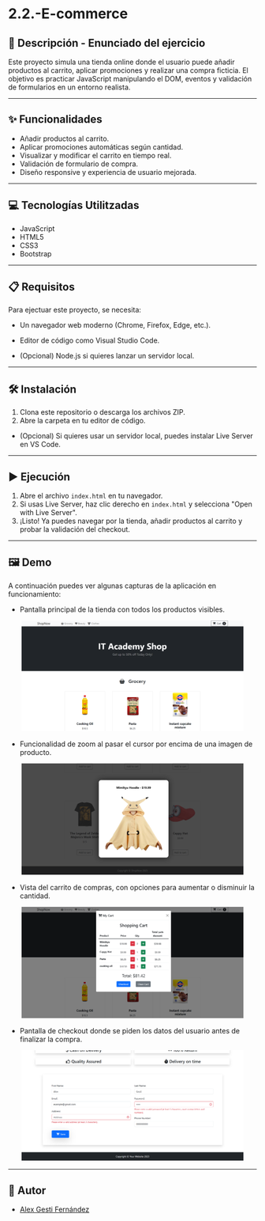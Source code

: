 # 2.2.-E-commerce

## 📄 Descripción - Enunciado del ejercicio

Este proyecto simula una tienda online donde el usuario puede añadir productos al carrito, aplicar promociones y realizar una compra ficticia. El objetivo es practicar JavaScript manipulando el DOM, eventos y validación de formularios en un entorno realista.

---

## ✨ Funcionalidades

- Añadir productos al carrito.
- Aplicar promociones automáticas según cantidad.
- Visualizar y modificar el carrito en tiempo real.
- Validación de formulario de compra.
- Diseño responsive y experiencia de usuario mejorada.

---

## 💻 Tecnologías Utilitzadas

- JavaScript
- HTML5
- CSS3
- Bootstrap

---

## 📋 Requisitos

Para ejectuar este proyecto, se necesita:

- Un navegador web moderno (Chrome, Firefox, Edge, etc.).
- Editor de código como Visual Studio Code.

- (Opcional) Node.js si quieres lanzar un servidor local.

---

## 🛠️ Instalación

1. Clona este repositorio o descarga los archivos ZIP.
2. Abre la carpeta en tu editor de código.

- (Opcional) Si quieres usar un servidor local, puedes instalar Live Server en VS Code.

---

## ▶️ Ejecución

1. Abre el archivo `index.html` en tu navegador.
2. Si usas Live Server, haz clic derecho en `index.html` y selecciona "Open with Live Server".
3. ¡Listo! Ya puedes navegar por la tienda, añadir productos al carrito y probar la validación del checkout.

---

## 🖼️ Demo

A continuación puedes ver algunas capturas de la aplicación en funcionamiento:

- Pantalla principal de la tienda con todos los productos visibles.

<p align="center">
  <img src="./images/readme/example_1.png" alt="Demo 1" width="450"/>
</p>

- Funcionalidad de zoom al pasar el cursor por encima de una imagen de producto.

<p align="center">
   <img src="./images/readme/example_zoom.png" alt="Demo 2" width="450"/>
</p>

- Vista del carrito de compras, con opciones para aumentar o disminuir la cantidad.

<p align="center">
   <img src="./images/readme/example_card.png" alt="Demo 3" width="450"/>
</p>

- Pantalla de checkout donde se piden los datos del usuario antes de finalizar la compra.

<p align="center">
   <img src="./images/readme/example_checkout.png" alt="Demo 4" width="450"/>
</p>

---

## 👤 Autor

- [Alex Gesti Fernández](https://github.com/alexgesti)
